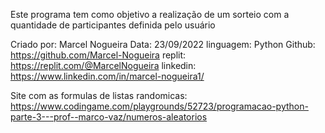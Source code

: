 Este programa tem como objetivo a realização de um sorteio
com a quantidade de participantes definida pelo usuário

Criado por: Marcel Nogueira
Data: 23/09/2022
linguagem: Python
Github: https://github.com/Marcel-Nogueira
replit: https://replit.com/@MarcelNogueira
linkedin: https://www.linkedin.com/in/marcel-nogueira1/


Site com as formulas de listas randomicas:
https://www.codingame.com/playgrounds/52723/programacao-python-parte-3---prof--marco-vaz/numeros-aleatorios